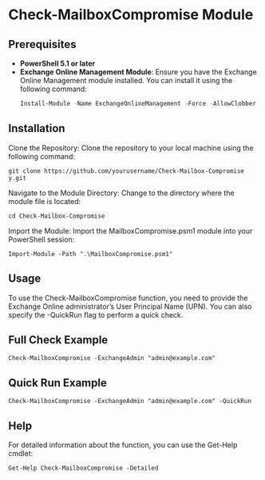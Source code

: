 # Check-MailboxCompromise Module

## Prerequisites

- **PowerShell 5.1 or later**
- **Exchange Online Management Module**: Ensure you have the Exchange Online Management module installed. You can install it using the following command:
  ```powershell
  Install-Module -Name ExchangeOnlineManagement -Force -AllowClobber

## Installation
Clone the Repository: Clone the repository to your local machine using the following command:

`git clone https://github.com/yourusername/Check-Mailbox-Compromise
y.git`

Navigate to the Module Directory: Change to the directory where the module file is located:

`cd Check-Mailbox-Compromise`

Import the Module: Import the MailboxCompromise.psm1 module into your PowerShell session:

`Import-Module -Path ".\MailboxCompromise.psm1"`

## Usage
To use the Check-MailboxCompromise function, you need to provide the Exchange Online administrator’s User Principal Name (UPN). You can also specify the -QuickRun flag to perform a quick check.

## Full Check Example

`Check-MailboxCompromise -ExchangeAdmin "admin@example.com"`

## Quick Run Example

`Check-MailboxCompromise -ExchangeAdmin "admin@example.com" -QuickRun`

## Help
For detailed information about the function, you can use the Get-Help cmdlet:

`Get-Help Check-MailboxCompromise -Detailed`
